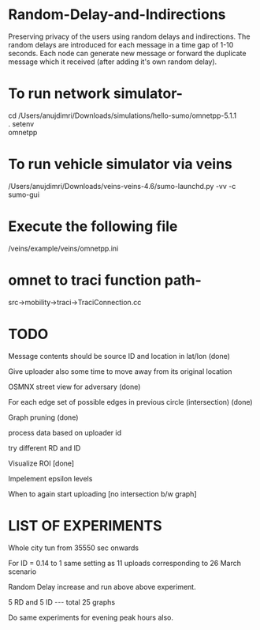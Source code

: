 # Random-Delay-and-Indirections
Preserving privacy of the users using random delays and indirections. The random delays are introduced for each message in a time gap of 1-10 seconds. Each node can generate new message or forward the duplicate message which it received (after adding it's own random delay).

# To run network simulator-

cd /Users/anujdimri/Downloads/simulations/hello-sumo/omnetpp-5.1.1 <br />
. setenv <br />
omnetpp

# To run vehicle simulator via veins

/Users/anujdimri/Downloads/veins-veins-4.6/sumo-launchd.py -vv -c sumo-gui

# Execute the following file

/veins/example/veins/omnetpp.ini


# omnet to traci function path- 
src->mobility->traci->TraciConnection.cc

# TODO
Message contents should be source ID and location in lat/lon (done)

Give uploader also some time to move away from its original location

OSMNX street view for adversary (done)

For each edge set of possible edges in previous circle (intersection) (done)

Graph pruning (done)

process data based on uploader id 

try different RD and ID

Visualize ROI [done]

Impelement epsilon levels

When to again start uploading [no intersection b/w graph]

# LIST OF EXPERIMENTS

Whole city tun from 35550 sec onwards

For ID = 0.14 to 1 same setting as 11 uploads corresponding to 26 March scenario

Random Delay increase and run above above experiment.

5 RD and 5 ID --- total 25 graphs

Do same experiments for evening peak hours also.


